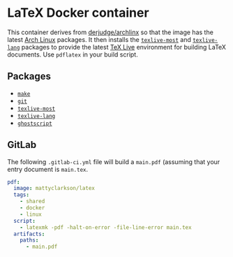 # LaTeX Docker container

This container derives from
[derjudge/archlinx](https://hub.docker.com/r/derjudge/archlinux/) so that the
image has the latest [Arch Linux](https://www.archlinux.org/) packages. It then
installs the
[`texlive-most`](https://www.archlinux.org/groups/x86_64/texlive-most/) and
[`texlive-lang`](https://www.archlinux.org/groups/x86_64/texlive-lang/) packages
to provide the latest
[TeX Live](https://wiki.archlinux.org/index.php/TeX_Live) environment for
building LaTeX documents. Use `pdflatex` in your build script.

## Packages

  - [`make`](https://www.archlinux.org/groups/x86_64/make/)
  - [`git`](https://www.archlinux.org/groups/x86_64/git/)
  - [`texlive-most`](https://www.archlinux.org/groups/x86_64/texlive-most/)
  - [`texlive-lang`](https://www.archlinux.org/groups/x86_64/texlive-lang/)
  - [`ghostscript`](https://www.archlinux.org/groups/x86_64/ghostscript/)

## GitLab

The following `.gitlab-ci.yml` file will build a `main.pdf` (assuming that your
entry document is `main.tex`.

```yaml
pdf:
  image: mattyclarkson/latex
  tags:
    - shared
    - docker
    - linux
  script:
    - latexmk -pdf -halt-on-error -file-line-error main.tex
  artifacts:
    paths:
      - main.pdf
```
